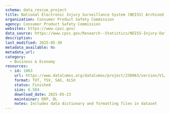 ```yaml
---
schema: data_rescue_project 
title: National Electronic Injury Surveillance System (NEISS) Archived Annual Data
organization: Consumer Product Safety Commission
agency: Consumer Product Safety Commission
websites: https://www.cpsc.gov/
data_source: https://www.cpsc.gov/Research--Statistics/NEISS-Injury-Data
description: 
last_modified: 2025-05-30
metadata_available: No
metadata_url: 
category:
  - Business & Economy 
resources:
  - id: 1063
    url: https://www.datalumos.org/datalumos/project/230963/version/V1/view
    format: TXT, TSV, SAS, XLSX
    status: Finished
    size: 6.584
    download_date: 2025-05-23
    maintainer: DRP, DL
    notes: Includes data dictionary and formatting files in dataset
---
```

